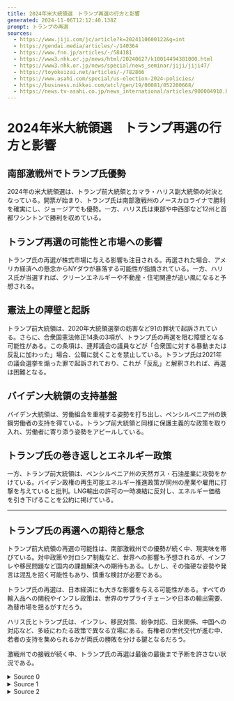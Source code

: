 ```yaml
---
title: 2024年米大統領選　トランプ再選の行方と影響
generated: 2024-11-06T12:12:40.138Z
prompt: トランプの再選
sources:
  - https://www.jiji.com/jc/article?k=2024110600122&g=int
  - https://gendai.media/articles/-/140364
  - https://www.fnn.jp/articles/-/584181
  - https://www3.nhk.or.jp/news/html/20240627/k10014494381000.html
  - https://www3.nhk.or.jp/news/special/news_seminar/jiji/jiji47/
  - https://toyokeizai.net/articles/-/782866
  - https://www.asahi.com/special/us-election-2024-policies/
  - https://business.nikkei.com/atcl/gen/19/00081/052200668/
  - https://news.tv-asahi.co.jp/news_international/articles/900004910.html
---
```


# 2024年米大統領選　トランプ再選の行方と影響

## 南部激戦州でトランプ氏優勢
2024年の米大統領選は、トランプ前大統領とカマラ・ハリス副大統領の対決となっている。開票が始まり、トランプ氏は南部激戦州のノースカロライナで勝利を確実にし、ジョージアでも優勢。一方、ハリス氏は東部や中西部など12州と首都ワシントンで勝利を収めている。

## トランプ再選の可能性と市場への影響
トランプ氏の再選が株式市場に与える影響も注目される。再選された場合、アメリカ経済への懸念からNYダウが暴落する可能性が指摘されている。一方、ハリス氏が当選すれば、クリーンエネルギーや不動産・住宅関連が追い風になると予想される。

## 憲法上の障壁と起訴
トランプ前大統領は、2020年大統領選挙の妨害など91の罪状で起訴されている。さらに、合衆国憲法修正14条の3項が、トランプ氏の再選を阻む障壁となる可能性がある。この条項は、連邦議会の議員などが「合衆国に対する暴動または反乱に加わった」場合、公職に就くことを禁止している。トランプ氏は2021年の議会選挙を煽った罪で起訴されており、これが「反乱」と解釈されれば、再選は困難となる。

## バイデン大統領の支持基盤
バイデン大統領は、労働組合を重視する姿勢を打ち出し、ペンシルベニア州の鉄鋼労働者の支持を得ている。トランプ前大統領と同様に保護主義的な政策を取り入れ、労働者に寄り添う姿勢をアピールしている。

## トランプ氏の巻き返しとエネルギー政策
一方、トランプ前大統領は、ペンシルベニア州の天然ガス・石油産業に攻勢をかけている。バイデン政権の再生可能エネルギー推進政策が同州の産業や雇用に打撃を与えていると批判。LNG輸出の許可の一時凍結に反対し、エネルギー価格を引き下げることを公約に掲げている。

---

## トランプ氏の再選への期待と懸念

トランプ前大統領の再選の可能性は、南部激戦州での優勢が続く中、現実味を帯びている。対中政策や対ロシア制裁など、世界への影響も予想されるが、インフレや移民問題など国内の課題解決への期待もある。しかし、その強硬な姿勢や発言は混乱を招く可能性もあり、慎重な検討が必要である。

トランプ氏の再選は、日本経済にも大きな影響を与える可能性がある。すべての輸入品への関税やインフレ政策は、世界のサプライチェーンや日本の輸出需要、為替市場を揺るがすだろう。

ハリス氏とトランプ氏は、インフレ、移民対策、紛争対応、日米関係、中国への対応など、多岐にわたる政策で異なる立場にある。有権者の世代交代が進む中、若者の支持を集められるかが両氏の勝敗を分ける鍵となるだろう。

激戦州での接戦が続く中、トランプ氏の再選は最後の最後まで予断を許さない状況である。

<details>
<summary>Source 0</summary>

## トランプ氏、再選なるか？　大統領選の行方と再選後の影響

### 南部激戦州でトランプ氏優勢、ハリス氏も地盤固める
2024年11月6日、米大統領選の開票が始まりました。トランプ前大統領とカマラ・ハリス副大統領の対決となった今回の大統領選ですが、両氏とも地盤を固める展開となっています。トランプ氏は南部激戦州のノースカロライナで勝利を確実にし、ジョージアでも優勢となっています。一方、ハリス氏は東部ニューヨークや中西部イリノイなど12州と首都ワシントンで勝利を確実にしています。

### トランプ再選で「NYダウ暴落」の可能性も
アメリカ大統領選が11月5日に迫る中、トランプ氏の再選が株式市場に与える影響が注目されています。トランプ氏の政策ではアメリカ経済は良くならないとの見方もあり、再選された場合、NYダウが暴落する可能性も指摘されています。一方、ハリス氏が当選すれば、クリーンエネルギーや不動産・住宅関連の追い風になると予想されています。

### トランプ再選に合衆国憲法の壁
トランプ前大統領は、2020年大統領選挙の妨害など91の罪状で4回にわたって起訴されています。さらに、合衆国憲法修正14条の3項が、トランプ氏の再選の障壁となる可能性が指摘されています。この条項は、連邦議会の議員や合衆国の公務員などが「合衆国に対する暴動または反乱に加わった」場合、公職に就くことを禁止しています。トランプ氏は2021年1月の議会選挙を煽った罪で起訴されており、これが「合衆国に対する暴動または反乱」と解釈されれば、再選が困難になる可能性があります。

</details>
<details>
<summary>Source 1</summary>

# トランプ再選はあるか？

## バイデン大統領の支持基盤
バイデン大統領は、自らを「史上最も労働組合を大切にする大統領」と呼び、労働者を守るためにはトランプ前大統領の政策を彷彿とさせる保護主義的な政策も打ち出している。ストライキの現場を訪問するなど、現職の大統領としては異例の行動で、労働者に寄り添う姿勢を鮮明にしている。

背景には、前々回の大統領選挙で、ペンシルベニア州をわずか0.7ポイントという僅差で制したトランプ前大統領の存在がある。その原動力となったのは、「雇用を取り戻す」という訴えだった。

ペンシルベニア州は、もともと製造業が盛んで、労働組合の影響力が強い州である。1992年以降の大統領選挙では、組合からの支持を得て、民主党の候補者が勝利してきた。

バイデン大統領は、ペンシルベニア州にある鉄鋼業界の労働組合の本部を訪れ、中国製の鉄鋼とアルミニウムに課している関税を3倍に引き上げる意向を表明した。自らを“タリフマン”（＝“関税男”）と称したトランプ前大統領のお株を奪う政策を打ち出したのである。

また、日本製鉄によるUSスチールの買収計画に対しても、トランプ前大統領と同様に否定的な考えを示した。現職の大統領が、外国企業による買収の審査結果が出る前に態度を表明するのは、異例中の異例である。

市民や労働者の間では、バイデン大統領の判断を支持する声が多く聞かれ、全米鉄鋼労働組合もバイデン大統領を正式に支持することを明らかにしている。

## トランプ前大統領の巻き返し
一方、トランプ前大統領は、ペンシルベニア州のもう一つの基幹産業である天然ガス・石油産業に攻勢をかけている。バイデン大統領が気候変動対策を最優先課題と位置づけ、再生可能エネルギーの推進などを積極的に進めてきたのに対し、トランプ前大統領は、バイデン政権のエネルギー政策がペンシルベニア州の産業や雇用に打撃を与えていると批判している。

特に焦点となっているのが、LNGを新たに輸出する際の許可の一時凍結である。バイデン政権は、環境への影響について調べるためとしているが、業界からは強い反発の声が上がっている。

ペンシルベニア州のエネルギー産業は、かつては石炭が中心だったが、環境問題への関心の高まりから、比較的環境負荷の小さい天然ガスの生産が急増している。ペンシルベニア州に本社を構える「EQT」は天然ガスの生産量が全米最大の企業であり、世界で天然ガスの需要が高まる中、LNGの輸出拡大を検討している。

EQTのジョーダン副社長は、バイデン政権のLNGの一時凍結について、「環境保護を重視する支持層からバイデン大統領が支持を集めるためのものだ。非常に悪い政策で、直ちに撤回すべきだ」と批判している。

さらに、トランプ前大統領にとって“追い風”とも言えるのが、高止まりするエネルギー価格である。インフレは記録的水準からは落ち着いているものの、いまだ根強く、ガソリン価格や電気代のコストが市民生活を圧迫している。

ペンシルベニア州の共和党の地元組織は、「天然ガスや石油産業を支援して、エネルギー価格を引き下げる」というトランプ前大統領の主張を前面に打ち出し、無党派層や民主党支持層の切り崩しを図っている。

## トランプ再選の可能性
バイデン大統領が勝利した前回の大統領選挙では、ペンシルベニア州で、トランプ前大統領が約4万4000票差で敗北し、バイデン大統領が8万票差で勝利している。今回も接戦が見込まれる中、環境保護を重視しながらも投票に行く可能性が低い「眠っている票」を掘り起こすことができれば、バイデン大統領を勝利に導くことができると分析されている。

一方、トランプ前大統領は、アメリカの強みである産業を全面的に支援し、エネルギー価格を引き下げることを公約に掲げている。エネルギー価格の高騰は、トランプ前大統領にとって追い風となっており、バイデン大統領の気候変動対策は、天然ガス・石油産業の労働者からの支持を得ることが難しい状況となっている。

アメリカの大統領選挙では、構造的に共和党支持者と民主党支持者の数が拮抗しているため、誰が候補者になっても接戦となる。トランプ前大統領の再選の可能性は決して低くないが、有権者の世代交代が進み、若い世代が投票に行くようになれば、トランプ前大統領の再選は難しくなる可能性がある。

また、環境問題は、民主党の支持基盤である若者の票を集める武器となるが、ラストベルトやテキサスのような共和党の地盤を民主党が奪還するには、環境問題を前面に打ち出すことは難しい。

トランプ前大統領が再選した場合、日本経済は大きな「トランプ・ショック」に見舞われる可能性がある。すべての輸入品に一律10％、中国からの輸入品には60％の関税を課すというトランプ前大統領の計画によって、世界のサプライチェーンや日本の輸出需要が深刻な打撃を受けるだろう。

同時に、トランプ前大統領のインフレ政策は、FRBに高金利を強いることになり、円には下落圧力がかかるだろう。トランプ前大統領が再選するかどうかは、日本経済にも大きな影響を与えることになる。

</details>
<details>
<summary>Source 2</summary>

# アメリカ大統領選挙2024 2人の政策は？

米国の次期大統領選で、民主党のハリス副大統領と共和党のトランプ前大統領が激突。インフレ、移民対策、紛争対応、日米関係、中国に対する経済安保、米国第一主義、ジェンダー、人工妊娠中絶、国内の分断、気候変動の10項目の政策テーマごとに両候補の主張を比較し、担当記者がポイントを解説する。

## トランプ氏の再選の可能性

「もしトラ」は、「もしドナルド・トランプが米国の大統領になったら」という意味のネットスラングである。トランプ氏が次期大統領選で優位な立場にあることから、「もしトラ」は現実味を帯びてきている。対中政策や対ロシア制裁など、トランプ氏の再選は世界に大きな影響を与えると予想されている。

## テレビ討論会での両氏の評価

バイデン大統領とトランプ前大統領による第1回のテレビ討論会では、経済問題、女性の中絶の権利、国境管理と移民、ウクライナやパレスチナ問題、2021年1月6日の議会襲撃事件、有罪評決、社会保障、育児費用、年齢問題、選挙結果の受け入れ、最終陳述の11のテーマについて議論が交わされた。

討論会での評価は、バイデン大統領に厳しいものだった。バイデン氏は討論会の冒頭から言い間違えをし、その後も言い淀んだり、言い間違えたりする場面が見られた。一方のトランプ氏は、バイデン氏への攻撃に終始し、質問をはぐらかす場面も多かった。メディアの評価もバイデン氏に厳しいものだった。

## トランプ氏の再選への懸念

バイデン大統領は、討論会で年齢による健康不安を露呈した。また、トランプ氏は、バイデン氏の政策を非難し、自分こそが大統領に相応しいと主張したが、その発言には筋が通っておらず、質問をはぐらかす場面も多かった。

トランプ氏の再選は、インフレや移民問題など、米国の抱える課題の解決に有効であるかもしれない。しかし、その強硬な姿勢や発言は、世界に混乱をもたらす可能性もある。トランプ氏の再選の可能性は現実味を帯びてきているが、その影響については慎重に検討する必要がある。

</details>
